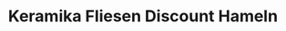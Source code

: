 ---
title: "Keramika Fliesen Discount Hameln"
url: /hameln/keramika-fliesen-discount-hameln/
shop: Fliesen
---